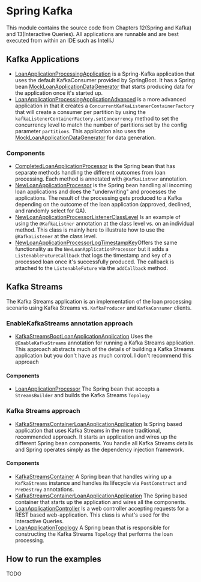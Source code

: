 # Spring Kafka


This module contains the source code from Chapters 12(Spring and Kafka) and 13(Interactive Queries).
All applications are runnable and are best executed from within an IDE such as IntelliJ


## Kafka Applications

* [LoanApplicationProcessingApplication](src/main/java/bbejeck/spring/application/LoanApplicationProcessingApplication.java) is a Spring-Kafka application that uses the default KafkaConsumer provided by SpringBoot.  It has a Spring bean [MockLoanApplicationDataGenerator](src/main/java/bbejeck/spring/datagen/MockLoanApplicationDataGenerator.java) that starts producing data for the application once it's started up.
* [LoanApplicationProcessingApplicationAdvanced](src/main/java/bbejeck/spring/application/LoanApplicationProcessingApplicationAdvanced.java) is a more advanced application in that it creates a `ConcurrentKafkaListenerContainerFactory` that will create a consumer per partition by using the `kafkaListenerContainerFactory.setConcurrency` method to set the concurrency level to match the number of partitions set by the config parameter `partitions`.  This application also uses the [MockLoanApplicationDataGenerator](src/main/java/bbejeck/spring/datagen/MockLoanApplicationDataGenerator.java) for data generation.

### Components

* [CompletedLoanApplicationProcessor](src/main/java/bbejeck/spring/processor/CompletedLoanApplicationProcessor.java) is the Spring bean that has separate methods handling the different outcomes from loan processing.  Each method is annotated with `@KafkaListner` annotation.
* [NewLoanApplicationProcessor](src/main/java/bbejeck/spring/processor/NewLoanApplicationProcessor.java) is the Spring bean handling all incoming loan applications and does the "underwriting" and processes the applications.  The result of the processing gets produced to a Kafka depending on the outcome of the loan application (approved, declined, and randomly select for QA).
* [NewLoanApplicationProcessorListenerClassLevel](src/main/java/bbejeck/spring/processor/NewLoanApplicationProcessorListenerClassLevel.java) Is an example of using the `@KafkaListner` annotation at the class level vs. on an individual method.  This class is mainly here to illustrate how to use the `@KafkaListener` at the class level.
* [NewLoanApplicationProcessorLogTimestampKey](src/main/java/bbejeck/spring/processor/NewLoanApplicationProcessorLogTimestampKey.java)Offers the same functionality as the `NewLoanApplicationProcessor` but it adds a `ListenableFutureCallback` that logs the timestamp and key of a processed loan once it's successfully produced. The callback is attached to the `ListenableFuture` via the `addCallback` method.

## Kafka Streams

The Kafka Streams application is an implementation of the loan processing scenario using Kafka Streams vs. `KafkaProducer` and `KafkaConsumer` clients.
### EnableKafkaStreams annotation approach

* [KafkaStreamsBootLoanApplicationApplication](src/main/java/bbejeck/spring/streams/boot/KafkaStreamsBootLoanApplicationApplication.java) Uses the `@EnableKafkaStreams` annotation for running a Kafka Streams application. This approach abstracts much of the details of building a Kafka Streams application but you don't have as much control.  I don't recommend this approach

#### Components

* [LoanApplicationProcessor](src/main/java/bbejeck/spring/streams/boot/LoanApplicationProcessor.java) The Spring bean that accepts a `StreamsBuilder` and builds the Kafka Streams `Topology`

### Kafka Streams approach
* [KafkaStreamsContainerLoanApplicationApplication](src/main/java/bbejeck/spring/streams/container/KafkaStreamsContainerLoanApplicationApplication.java) Is Spring based application that uses Kafka Streams in the more traditional, recommended approach.  It starts an application and wires up the different Spring bean components.  You handle all Kafka Streams details and Spring operates simply as the dependency injection framework.

#### Components
* [KafkaStreamsContainer](src/main/java/bbejeck/spring/streams/container/KafkaStreamsContainer.java) A Spring bean that handles wiring up a `KafkaStreams` instance and handles its lifecycle via `PostConstruct` and `PreDestroy` annotations.
* [KafkaStreamsContainerLoanApplicationApplication](src/main/java/bbejeck/spring/streams/container/KafkaStreamsContainerLoanApplicationApplication.java) The Spring based container that starts up the application and wires all the components.
* [LoanApplicationController](src/main/java/bbejeck/spring/streams/container/LoanApplicationController.java) Is a web controller accepting requests for a REST based web-application.  This class is what's used for the Interactive Queries.
* [LoanApplicationTopology](src/main/java/bbejeck/spring/streams/container/LoanApplicationController.java) A Spring bean that is responsible for constructing the Kafka Streams `Topology` that performs the loan processing.


## How to run the examples
TODO









